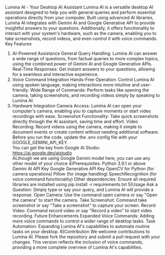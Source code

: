 Lumina AI - Your Desktop AI Assistant
Lumina AI is a versatile desktop AI assistant designed to help you with general queries and perform essential operations directly from your computer. 
Built using advanced AI libraries, Lumina AI integrates with Gemini AI and Google Generative API to provide insightful answers to your questions.
Additionally, it offers functionality to interact with your system's hardware, such as the camera, enabling you to take screenshots, record videos, and even control it with voice commands.
Key Features
1. AI-Powered Assistance
General Query Handling: Lumina AI can answer a wide range of questions, from factual queries to more complex topics, using the combined power of Gemini AI and Google Generative APIs.
Real-Time Responses: Get instant answers to your questions, allowing for a seamless and interactive experience.
2. Voice Command Integration
Hands-Free Operation: Control Lumina AI using spoken language, making interactions more intuitive and user-friendly.
Wide Range of Commands: Perform tasks like opening the camera, taking screenshots, and recording videos simply by speaking to Lumina AI.
3. Hardware Integration
Camera Access: Lumina AI can open your computer's camera, enabling you to capture moments or start video recordings with ease.
Screenshot Functionality: Take quick screenshots directly through the AI assistant, saving time and effort.
Video Recording: Record videos using the camera, making it simple to document events or create content without needing additional software.
Before you run the code, update the .env config file with your GOOGLE_GEMINI_API_KEY.<br>
You can get the key from Google AI Studio: https://ai.google.dev/aistudio<br>
ALthough we are using Google Gemini model here, you can use any other model of your choice
4)Prerequisites:
Python 3.9.1 or above
Gemini AI API Key
Google Generative API Key
OpenCV for Python (for camera operations)
Pillow (for image handling)
SpeechRecognition (for voice command functionality)
Other dependencies: Ensure all required libraries are installed using pip install -r requirements.txt
5)Usage
Ask a Question: Simply type or say your query, and Lumina AI will provide a response.
Open Camera: Use the command open camera or say "Open the camera" to start the camera.
Take Screenshot: Command take screenshot or say "Take a screenshot" to capture your screen.
Record Video: Command record video or say "Record a video" to start video recording.
Future Enhancements
Expanded Voice Commands: Adding more voice commands to control a wider range of desktop tasks.
Task Automation: Expanding Lumina AI's capabilities to automate routine tasks on your desktop.
6)Contribution
We welcome contributions to Lumina AI. Please fork the repository and submit a pull request with your changes.
This version reflects the inclusion of voice commands, providing a more complete overview of Lumina AI's capabilities.
